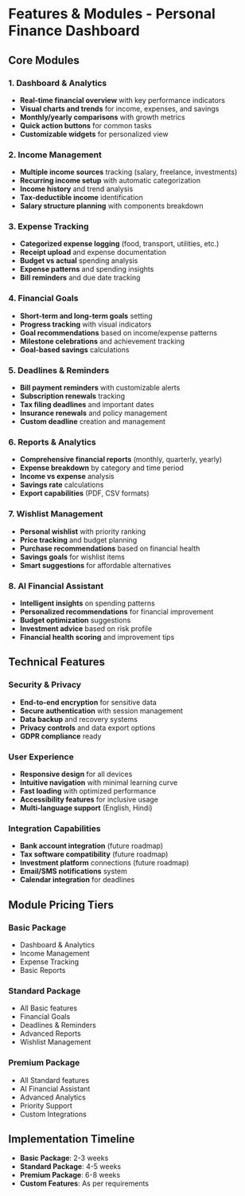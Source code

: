 # Features & Modules - Personal Finance Dashboard

## Core Modules

### 1. Dashboard & Analytics
- **Real-time financial overview** with key performance indicators
- **Visual charts and trends** for income, expenses, and savings
- **Monthly/yearly comparisons** with growth metrics
- **Quick action buttons** for common tasks
- **Customizable widgets** for personalized view

### 2. Income Management
- **Multiple income sources** tracking (salary, freelance, investments)
- **Recurring income setup** with automatic categorization
- **Income history** and trend analysis
- **Tax-deductible income** identification
- **Salary structure planning** with components breakdown

### 3. Expense Tracking
- **Categorized expense logging** (food, transport, utilities, etc.)
- **Receipt upload** and expense documentation
- **Budget vs actual** spending analysis
- **Expense patterns** and spending insights
- **Bill reminders** and due date tracking

### 4. Financial Goals
- **Short-term and long-term goals** setting
- **Progress tracking** with visual indicators
- **Goal recommendations** based on income/expense patterns
- **Milestone celebrations** and achievement tracking
- **Goal-based savings** calculations

### 5. Deadlines & Reminders
- **Bill payment reminders** with customizable alerts
- **Subscription renewals** tracking
- **Tax filing deadlines** and important dates
- **Insurance renewals** and policy management
- **Custom deadline** creation and management

### 6. Reports & Analytics
- **Comprehensive financial reports** (monthly, quarterly, yearly)
- **Expense breakdown** by category and time period
- **Income vs expense** analysis
- **Savings rate** calculations
- **Export capabilities** (PDF, CSV formats)

### 7. Wishlist Management
- **Personal wishlist** with priority ranking
- **Price tracking** and budget planning
- **Purchase recommendations** based on financial health
- **Savings goals** for wishlist items
- **Smart suggestions** for affordable alternatives

### 8. AI Financial Assistant
- **Intelligent insights** on spending patterns
- **Personalized recommendations** for financial improvement
- **Budget optimization** suggestions
- **Investment advice** based on risk profile
- **Financial health scoring** and improvement tips

## Technical Features

### Security & Privacy
- **End-to-end encryption** for sensitive data
- **Secure authentication** with session management
- **Data backup** and recovery systems
- **Privacy controls** and data export options
- **GDPR compliance** ready

### User Experience
- **Responsive design** for all devices
- **Intuitive navigation** with minimal learning curve
- **Fast loading** with optimized performance
- **Accessibility features** for inclusive usage
- **Multi-language support** (English, Hindi)

### Integration Capabilities
- **Bank account integration** (future roadmap)
- **Tax software compatibility** (future roadmap)
- **Investment platform** connections (future roadmap)
- **Email/SMS notifications** system
- **Calendar integration** for deadlines

## Module Pricing Tiers

### Basic Package
- Dashboard & Analytics
- Income Management
- Expense Tracking
- Basic Reports

### Standard Package
- All Basic features
- Financial Goals
- Deadlines & Reminders
- Advanced Reports
- Wishlist Management

### Premium Package
- All Standard features
- AI Financial Assistant
- Advanced Analytics
- Priority Support
- Custom Integrations

## Implementation Timeline
- **Basic Package**: 2-3 weeks
- **Standard Package**: 4-5 weeks
- **Premium Package**: 6-8 weeks
- **Custom Features**: As per requirements
